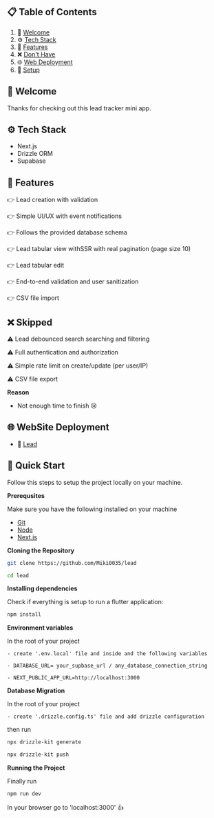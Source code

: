 ## 📋 <a name="table">Table of Contents</a>

1. 👋 [Welcome](#welcome)
2. ⚙️ [Tech Stack](#tech-stack)
3. 🔋 [Features](#features)
4. ❌ [Don't Have](#donts)
5. 🌐 [Web Deployment](#web)
6. 🤸 [Setup](#quick-start)

## <a name="welcome"> 👋 Welcome </a>

Thanks for checking out this lead tracker mini app.

## <a name="tech-stack">⚙️ Tech Stack </a>

- Next.js
- Drizzle ORM
- Supabase

## <a name="features">🔋 Features</a>

👉 Lead creation with validation

👉 Simple UI/UX with event notifications

👉 Follows the provided database schema

👉 Lead tabular view withSSR with real pagination (page size 10)

👉 Lead tabular edit

👉 End-to-end validation and user sanitization

👉 CSV file import

## <a name="donts">❌ Skipped</a>

⚠️ Lead debounced search searching and filtering

⚠️ Full authentication and authorization

⚠️ Simple rate limit on create/update (per user/IP)

⚠️ CSV file export

**Reason**

- Not enough time to finish 😢

## <a name="web">🌐 WebSite Deployment </a>

- 🔗 [Lead](https://myrestateapp.netlify.app/)

## <a name="quick-start"> 🤸 Quick Start </a>

Follow this steps to setup the project locally on your machine.

**Prerequsites**

Make sure you have the following installed on your machine

- [Git](https://git-scm.com/)
- [Node](https://nodejs.org/en/download)
- [Next.js](https://nextjs.org/docs)

**Cloning the Repository**

```bash
git clone https://github.com/Miki0035/lead

cd lead
```

**Installing dependencies**

Check if everything is setup to run a flutter application:

```bash
npm install
```

**Environment variables**

In the root of your project

    - create '.env.local' file and inside and the following variables

    - DATABASE_URL= your_supbase_url / any_database_connection_string

    - NEXT_PUBLIC_APP_URL=http://localhost:3000

**Database Migration**

In the root of your project

    - create '.drizzle.config.ts' file and add drizzle configuration

then run

```bash
npx drizzle-kit generate

npx drizzle-kit push
```

**Running the Project**

Finally run

```bash
npm run dev
```

In your browser go to 'localhost:3000' 👍

